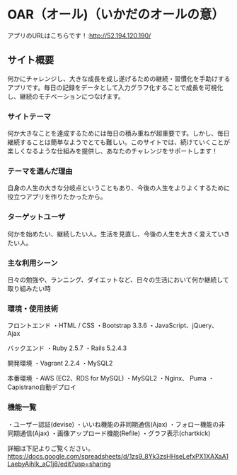 # OAR（オール)（いかだのオールの意）

アプリのURLはこちらです！:http://52.194.120.190/

## サイト概要
何かにチャレンジし、大きな成長を成し遂げるための継続・習慣化を手助けするアプリです。毎日の記録をデータとして入力グラフ化することで成長を可視化し、継続のモチベーションにつなげます。

### サイトテーマ
何か大きなことを達成するためには毎日の積み重ねが超重要です。しかし、毎日継続することは簡単なようでとても難しい。このサイトでは、続けていくことが楽しくなるような仕組みを提供し、あなたのチャレンジをサポートします！

### テーマを選んだ理由
自身の人生の大きな分岐点ということもあり、今後の人生をよりよくするために役立つアプリを作りたかったから。

### ターゲットユーザ
何かを始めたい、継続したい人。生活を見直し、今後の人生を大きく変えていきたい人。

### 主な利用シーン
日々の勉強や、ランニング、ダイエットなど、日々の生活において何か継続して取り組みたい時

### 環境・使用技術
フロントエンド
・HTML / CSS
・Bootstrap 3.3.6
・JavaScript、jQuery、Ajax

バックエンド
・Ruby 2.5.7
・Rails 5.2.4.3

開発環境
・Vagrant 2.2.4
・MySQL2

本番環境
・AWS (EC2、RDS for MySQL)
・MySQL2
・Nginx、 Puma
・Capistrano自動デプロイ

### 機能一覧

・ユーザー認証(devise)
・いいね機能の非同期通信(Ajax)
・フォロー機能の非同期通信(Ajax)
・画像アップロード機能(Refile)
・グラフ表示(chartkick)

詳細は下記よりご覧ください。
https://docs.google.com/spreadsheets/d/1zs9_8Yk3zsHHseLefxPX1XAXaA1LaebyAihIk_aC1j8/edit?usp=sharing